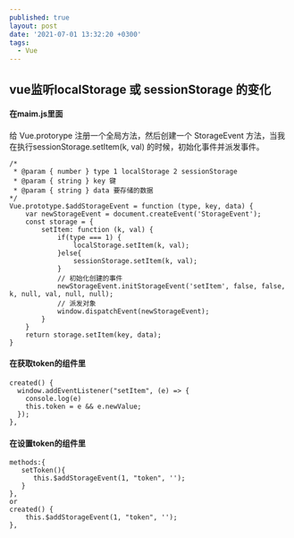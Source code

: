 ```yaml
---
published: true
layout: post
date: '2021-07-01 13:32:20 +0300'
tags:
  - Vue
---
```

## vue监听localStorage 或 sessionStorage 的变化

#### 在maim.js里面
给 Vue.protorype 注册一个全局方法，然后创建一个 StorageEvent 方法，当我在执行sessionStorage.setItem(k, val) 的时候，初始化事件并派发事件。
```
/*
 * @param { number } type 1 localStorage 2 sessionStorage
 * @param { string } key 键
 * @param { string } data 要存储的数据
*/ 
Vue.prototype.$addStorageEvent = function (type, key, data) {
    var newStorageEvent = document.createEvent('StorageEvent');
    const storage = {
        setItem: function (k, val) {
            if(type === 1) {
                localStorage.setItem(k, val);
            }else{
                sessionStorage.setItem(k, val);
            }
            // 初始化创建的事件
            newStorageEvent.initStorageEvent('setItem', false, false, k, null, val, null, null);
            // 派发对象
            window.dispatchEvent(newStorageEvent);
        }
    }
    return storage.setItem(key, data);
}
```

#### 在获取token的组件里
```
created() {
  window.addEventListener("setItem", (e) => {
    console.log(e)
    this.token = e && e.newValue;
  });
},
```
#### 在设置token的组件里
```
methods:{
   setToken(){
      this.$addStorageEvent(1, "token", '');
   }
},
or
created() {
	this.$addStorageEvent(1, "token", '');
},
```
